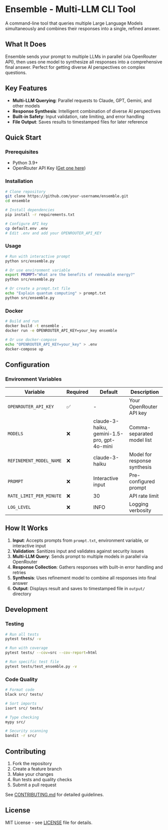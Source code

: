 # Ensemble - Multi-LLM CLI Tool

A command-line tool that queries multiple Large Language Models simultaneously and combines their responses into a single, refined answer.

## What It Does

Ensemble sends your prompt to multiple LLMs in parallel (via OpenRouter API), then uses one model to synthesize all responses into a comprehensive final answer. Perfect for getting diverse AI perspectives on complex questions.

## Key Features

- **Multi-LLM Querying**: Parallel requests to Claude, GPT, Gemini, and other models
- **Response Synthesis**: Intelligent combination of diverse AI perspectives  
- **Built-in Safety**: Input validation, rate limiting, and error handling
- **File Output**: Saves results to timestamped files for later reference

## Quick Start

### Prerequisites
- Python 3.9+
- OpenRouter API Key ([Get one here](https://openrouter.ai))

### Installation

```bash
# Clone repository
git clone https://github.com/your-username/ensemble.git
cd ensemble

# Install dependencies
pip install -r requirements.txt

# Configure API key
cp default.env .env
# Edit .env and add your OPENROUTER_API_KEY
```

### Usage

```bash
# Run with interactive prompt
python src/ensemble.py

# Or use environment variable
export PROMPT="What are the benefits of renewable energy?"
python src/ensemble.py

# Or create a prompt.txt file
echo "Explain quantum computing" > prompt.txt
python src/ensemble.py
```

### Docker

```bash
# Build and run
docker build -t ensemble .
docker run -e OPENROUTER_API_KEY=your_key ensemble

# Or use docker-compose
echo "OPENROUTER_API_KEY=your_key" > .env
docker-compose up
```

## Configuration

### Environment Variables

| Variable | Required | Default | Description |
|----------|----------|---------|-------------|
| `OPENROUTER_API_KEY` | ✅ | - | Your OpenRouter API key |
| `MODELS` | ❌ | claude-3-haiku, gemini-1.5-pro, gpt-4o-mini | Comma-separated model list |
| `REFINEMENT_MODEL_NAME` | ❌ | claude-3-haiku | Model for response synthesis |
| `PROMPT` | ❌ | Interactive input | Pre-configured prompt |
| `RATE_LIMIT_PER_MINUTE` | ❌ | 30 | API rate limit |
| `LOG_LEVEL` | ❌ | INFO | Logging verbosity |

## How It Works

1. **Input**: Accepts prompts from `prompt.txt`, environment variable, or interactive input
2. **Validation**: Sanitizes input and validates against security issues
3. **Multi-LLM Query**: Sends prompt to multiple models in parallel via OpenRouter
4. **Response Collection**: Gathers responses with built-in error handling and retries
5. **Synthesis**: Uses refinement model to combine all responses into final answer
6. **Output**: Displays result and saves to timestamped file in `output/` directory

## Development

### Testing
```bash
# Run all tests
pytest tests/ -v

# Run with coverage
pytest tests/ --cov=src --cov-report=html

# Run specific test file
pytest tests/test_ensemble.py -v
```

### Code Quality
```bash
# Format code
black src/ tests/

# Sort imports
isort src/ tests/

# Type checking
mypy src/

# Security scanning
bandit -r src/
```

## Contributing

1. Fork the repository
2. Create a feature branch
3. Make your changes
4. Run tests and quality checks
5. Submit a pull request

See [CONTRIBUTING.md](CONTRIBUTING.md) for detailed guidelines.

## License

MIT License - see [LICENSE](LICENSE) file for details.
